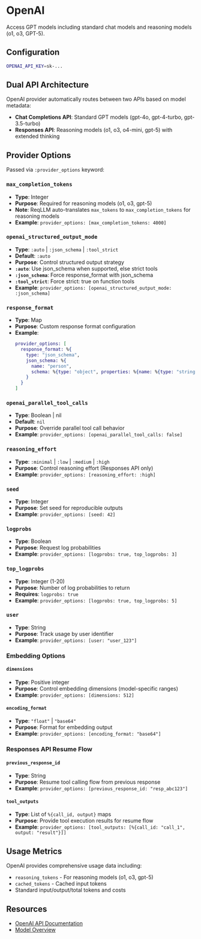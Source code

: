 # OpenAI

Access GPT models including standard chat models and reasoning models (o1, o3, GPT-5).

## Configuration

```bash
OPENAI_API_KEY=sk-...
```

## Dual API Architecture

OpenAI provider automatically routes between two APIs based on model metadata:

- **Chat Completions API**: Standard GPT models (gpt-4o, gpt-4-turbo, gpt-3.5-turbo)
- **Responses API**: Reasoning models (o1, o3, o4-mini, gpt-5) with extended thinking

## Provider Options

Passed via `:provider_options` keyword:

### `max_completion_tokens`
- **Type**: Integer
- **Purpose**: Required for reasoning models (o1, o3, gpt-5)
- **Note**: ReqLLM auto-translates `max_tokens` to `max_completion_tokens` for reasoning models
- **Example**: `provider_options: [max_completion_tokens: 4000]`

### `openai_structured_output_mode`
- **Type**: `:auto` | `:json_schema` | `:tool_strict`
- **Default**: `:auto`
- **Purpose**: Control structured output strategy
- **`:auto`**: Use json_schema when supported, else strict tools
- **`:json_schema`**: Force response_format with json_schema
- **`:tool_strict`**: Force strict: true on function tools
- **Example**: `provider_options: [openai_structured_output_mode: :json_schema]`

### `response_format`
- **Type**: Map
- **Purpose**: Custom response format configuration
- **Example**:
  ```elixir
  provider_options: [
    response_format: %{
      type: "json_schema",
      json_schema: %{
        name: "person",
        schema: %{type: "object", properties: %{name: %{type: "string"}}}
      }
    }
  ]
  ```

### `openai_parallel_tool_calls`
- **Type**: Boolean | nil
- **Default**: `nil`
- **Purpose**: Override parallel tool call behavior
- **Example**: `provider_options: [openai_parallel_tool_calls: false]`

### `reasoning_effort`
- **Type**: `:minimal` | `:low` | `:medium` | `:high`
- **Purpose**: Control reasoning effort (Responses API only)
- **Example**: `provider_options: [reasoning_effort: :high]`

### `seed`
- **Type**: Integer
- **Purpose**: Set seed for reproducible outputs
- **Example**: `provider_options: [seed: 42]`

### `logprobs`
- **Type**: Boolean
- **Purpose**: Request log probabilities
- **Example**: `provider_options: [logprobs: true, top_logprobs: 3]`

### `top_logprobs`
- **Type**: Integer (1-20)
- **Purpose**: Number of log probabilities to return
- **Requires**: `logprobs: true`
- **Example**: `provider_options: [logprobs: true, top_logprobs: 5]`

### `user`
- **Type**: String
- **Purpose**: Track usage by user identifier
- **Example**: `provider_options: [user: "user_123"]`

### Embedding Options

#### `dimensions`
- **Type**: Positive integer
- **Purpose**: Control embedding dimensions (model-specific ranges)
- **Example**: `provider_options: [dimensions: 512]`

#### `encoding_format`
- **Type**: `"float"` | `"base64"`
- **Purpose**: Format for embedding output
- **Example**: `provider_options: [encoding_format: "base64"]`

### Responses API Resume Flow

#### `previous_response_id`
- **Type**: String
- **Purpose**: Resume tool calling flow from previous response
- **Example**: `provider_options: [previous_response_id: "resp_abc123"]`

#### `tool_outputs`
- **Type**: List of `%{call_id, output}` maps
- **Purpose**: Provide tool execution results for resume flow
- **Example**: `provider_options: [tool_outputs: [%{call_id: "call_1", output: "result"}]]`

## Usage Metrics

OpenAI provides comprehensive usage data including:
- `reasoning_tokens` - For reasoning models (o1, o3, gpt-5)
- `cached_tokens` - Cached input tokens
- Standard input/output/total tokens and costs

## Resources

- [OpenAI API Documentation](https://platform.openai.com/docs/api-reference)
- [Model Overview](https://platform.openai.com/docs/models)
